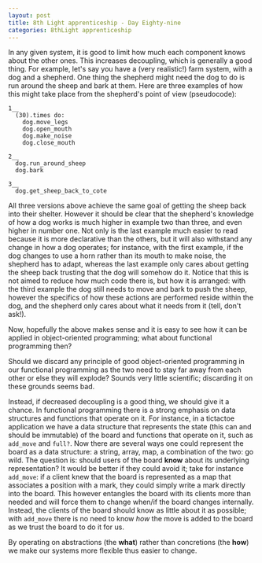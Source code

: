 ```yaml
---
layout: post
title: 8th Light apprenticeship - Day Eighty-nine
categories: 8thLight apprenticeship
---
```


In any given system, it is good to limit how much each component knows about the
other ones. This increases decoupling, which is generally a good thing.
For example, let's say you have a (very realistic!) farm system, with a dog and a
shepherd. One thing the shepherd might need the dog to do is run around the sheep and bark
at them. Here are three examples of how this might take place from
the shepherd's point of view (pseudocode):

```
1__
  (30).times do:
    dog.move_legs
    dog.open_mouth
    dog.make_noise
    dog.close_mouth

2__
  dog.run_around_sheep
  dog.bark

3__
  dog.get_sheep_back_to_cote
```

All three versions above achieve the same goal of getting the sheep back into their
shelter. However it should be clear that the shepherd's knowledge of how a dog works
is much higher in example two than three, and even higher in number one.
Not only is the last example much easier to read because it is more declarative
than the others, but it will also withstand any change in how a dog operates; for
instance, with the first example, if the dog changes to use a horn rather than its
mouth to make noise, the shepherd has to adapt, whereas the last example only cares
about getting the sheep back trusting that the dog will somehow do it.
Notice that this is not aimed to reduce how much code there is, but how it is
arranged: with the third example the dog still needs to move and bark to push the
sheep, however the specifics of how these actions are performed reside within the
dog, and the shepherd only cares about what it needs from it (tell, don't ask!).

Now, hopefully the above makes sense and it is easy to see how it can be applied
in object-oriented programming; what about functional programming then?

Should we discard any principle of good object-oriented programming in our functional
programming as the two need to stay far away from each other or else they will
explode? Sounds very little scientific; discarding it on these grounds seems bad.

Instead, if decreased decoupling is a good thing, we should give it a chance. In
functional programming there is a strong emphasis on data structures and functions
that operate on it. For instance, in a tictactoe application we have a data
structure that represents the state (this can and should be immutable) of the board
and functions that operate on it, such as `add_move` and `full?`. Now there are
several ways one could represent the board as a data structure: a string, array,
map, a combination of the two: go wild. The question is: should users of the board
__know__ about its underlying representation? It would be better if they could
avoid it; take for instance `add_move`: if a client knew that the board is represented
as a map that associates a position with a mark, they could simply write a mark
directly into the board. This however entangles the board with its clients more
than needed and will force them to change when/if the board changes internally.
Instead, the clients of the board should know as little about it
as possible; with `add_move` there is no need to know _how_ the move is added to the
board as we trust the board to do it for us.

By operating on abstractions (the __what__) rather than concretions (the __how__) we make our systems more
flexible thus easier to change.

